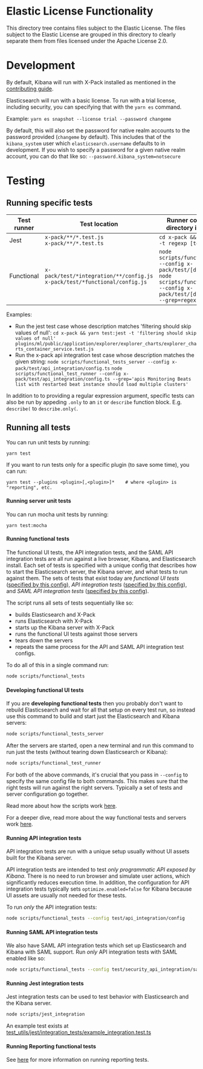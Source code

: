 # Elastic License Functionality

This directory tree contains files subject to the Elastic License. The files subject
to the Elastic License are grouped in this directory to clearly separate them
from files licensed under the Apache License 2.0.

# Development

By default, Kibana will run with X-Pack installed as mentioned in the [contributing guide](../CONTRIBUTING.md).

Elasticsearch will run with a basic license. To run with a trial license, including security, you can specifying that with the `yarn es` command.

Example: `yarn es snapshot --license trial --password changeme`

By default, this will also set the password for native realm accounts to the password provided (`changeme` by default). This includes that of the `kibana_system` user which `elasticsearch.username` defaults to in development. If you wish to specify a password for a given native realm account, you can do that like so: `--password.kibana_system=notsecure`

# Testing
## Running specific tests
| Test runner  | Test location                                                                       | Runner command (working directory is kibana/x-pack)                                     |
| ------------ | ----------------------------------------------------------------------------------- | --------------------------------------------------------------------------------------- |
| Jest         | `x-pack/**/*.test.js`<br>`x-pack/**/*.test.ts`                                      | `cd x-pack && node scripts/jest -t regexp [test path]`                                     |
| Functional   | `x-pack/test/*integration/**/config.js`<br>`x-pack/test/*functional/config.js`      | `node scripts/functional_tests_server --config x-pack/test/[directory]/config.js`<br>`node scripts/functional_test_runner --config x-pack/test/[directory]/config.js --grep=regexp`       |

Examples:
  - Run the jest test case whose description matches 'filtering should skip values of null':
    `cd x-pack && yarn test:jest -t 'filtering should skip values of null' plugins/ml/public/application/explorer/explorer_charts/explorer_charts_container_service.test.js`
  - Run the x-pack api integration test case whose description matches the given string:
    `node scripts/functional_tests_server --config x-pack/test/api_integration/config.ts`
    `node scripts/functional_test_runner --config x-pack/test/api_integration/config.ts --grep='apis Monitoring Beats list with restarted beat instance should load multiple clusters'`

In addition to to providing a regular expression argument, specific tests can also be run by appeding `.only` to an `it` or `describe` function block. E.g. `describe(` to `describe.only(`.

## Running all tests

You can run unit tests by running:

```
yarn test
```

If you want to run tests only for a specific plugin (to save some time), you can run:

```
yarn test --plugins <plugin>[,<plugin>]*    # where <plugin> is "reporting", etc.
```

#### Running server unit tests
You can run mocha unit tests by running:

```
yarn test:mocha
```

#### Running functional tests

The functional UI tests, the API integration tests, and the SAML API integration tests are all run against a live browser, Kibana, and Elasticsearch install. Each set of tests is specified with a unique config that describes how to start the Elasticsearch server, the Kibana server, and what tests to run against them. The sets of tests that exist today are *functional UI tests* ([specified by this config](test/functional/config.js)), *API integration tests* ([specified by this config](test/api_integration/config.ts)), and *SAML API integration tests* ([specified by this config](test/security_api_integration/saml.config.ts)).

The script runs all sets of tests sequentially like so:
* builds Elasticsearch and X-Pack
* runs Elasticsearch with X-Pack
* starts up the Kibana server with X-Pack
* runs the functional UI tests against those servers
* tears down the servers
* repeats the same process for the API and SAML API integration test configs.

To do all of this in a single command run:

```sh
node scripts/functional_tests
```

#### Developing functional UI tests

If you are **developing functional tests** then you probably don't want to rebuild Elasticsearch and wait for all that setup on every test run, so instead use this command to build and start just the Elasticsearch and Kibana servers:

```sh
node scripts/functional_tests_server
```

After the servers are started, open a new terminal and run this command to run just the tests (without tearing down Elasticsearch or Kibana):

```sh
node scripts/functional_test_runner
```

For both of the above commands, it's crucial that you pass in `--config` to specify the same config file to both commands. This makes sure that the right tests will run against the right servers. Typically a set of tests and server configuration go together.

Read more about how the scripts work [here](../scripts/README.md).

For a deeper dive, read more about the way functional tests and servers work [here](../packages/kbn-test/README.md).

#### Running API integration tests

API integration tests are run with a unique setup usually without UI assets built for the Kibana server.

API integration tests are intended to test _only programmatic API exposed by Kibana_. There is no need to run browser and simulate user actions, which significantly reduces execution time. In addition, the configuration for API integration tests typically sets `optimize.enabled=false` for Kibana because UI assets are usually not needed for these tests.

To run _only_ the API integration tests:

```sh
node scripts/functional_tests --config test/api_integration/config
```

#### Running SAML API integration tests

We also have SAML API integration tests which set up Elasticsearch and Kibana with SAML support. Run _only_ API integration tests with SAML enabled like so:

```sh
node scripts/functional_tests --config test/security_api_integration/saml.config
```

#### Running Jest integration tests

Jest integration tests can be used to test behavior with Elasticsearch and the Kibana server.

```sh
node scripts/jest_integration
```

An example test exists at [test_utils/jest/integration_tests/example_integration.test.ts](test_utils/jest/integration_tests/example_integration.test.ts)

#### Running Reporting functional tests

See [here](test/reporting/README.md) for more information on running reporting tests.
